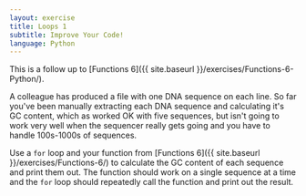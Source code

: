 ```yaml
---
layout: exercise
title: Loops 1
subtitle: Improve Your Code!
language: Python
---
```


This is a follow up to [Functions 6]({{ site.baseurl }}/exercises/Functions-6-Python/).

A colleague has produced a file with one DNA sequence on each line. So far
you've been manually extracting each DNA sequence and calculating it's GC
content, which as worked OK with five sequences, but isn't going to work very
well when the sequencer really gets going and you have to handle 100s-1000s of
sequences.

Use a `for` loop and your function from [Functions 6]({{ site.baseurl }}/exercises/Functions-6/) to
calculate the GC content of each sequence and print them out. The function
should work on a single sequence at a time and the `for` loop should repeatedly
call the function and print out the result.
